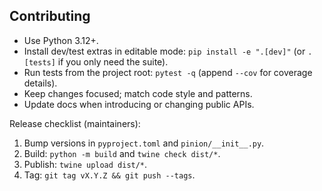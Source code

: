 ## Contributing

- Use Python 3.12+.
- Install dev/test extras in editable mode: `pip install -e ".[dev]"` (or `.[tests]` if you only need the suite).
- Run tests from the project root: `pytest -q` (append `--cov` for coverage details).
- Keep changes focused; match code style and patterns.
- Update docs when introducing or changing public APIs.

Release checklist (maintainers):

1) Bump versions in `pyproject.toml` and `pinion/__init__.py`.
2) Build: `python -m build` and `twine check dist/*`.
3) Publish: `twine upload dist/*`.
4) Tag: `git tag vX.Y.Z && git push --tags`.

